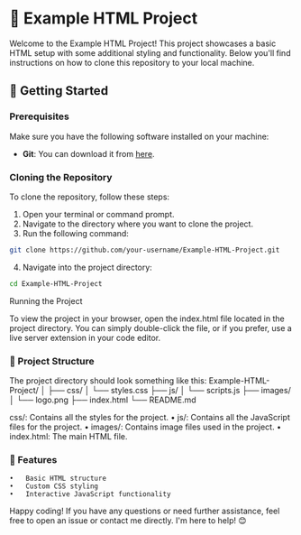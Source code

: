 # 🌈 Example HTML Project

Welcome to the Example HTML Project! This project showcases a basic HTML setup with some additional styling and functionality. Below you'll find instructions on how to clone this repository to your local machine.

## 🚀 Getting Started

### Prerequisites

Make sure you have the following software installed on your machine:

- **Git**: You can download it from [here](https://git-scm.com/).

### Cloning the Repository

To clone the repository, follow these steps:

1. Open your terminal or command prompt.
2. Navigate to the directory where you want to clone the project.
3. Run the following command:

```bash
git clone https://github.com/your-username/Example-HTML-Project.git
```

4.	Navigate into the project directory:
```bash
cd Example-HTML-Project
```

Running the Project

To view the project in your browser, open the index.html file located in the project directory. You can simply double-click the file, or if you prefer, use a live server extension in your code editor.

### 📂 Project Structure

The project directory should look something like this:
Example-HTML-Project/
│
├── css/
│   └── styles.css
├── js/
│   └── scripts.js
├── images/
│   └── logo.png
├── index.html
└── README.md

css/: Contains all the styles for the project.
	•	js/: Contains all the JavaScript files for the project.
	•	images/: Contains image files used in the project.
	•	index.html: The main HTML file.

### 🎨 Features

	•	Basic HTML structure
	•	Custom CSS styling
	•	Interactive JavaScript functionality

Happy coding! If you have any questions or need further assistance, feel free to open an issue or contact me directly. I'm here to help! 😊
